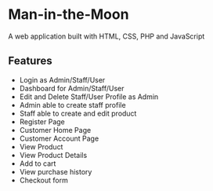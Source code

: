 # Man-in-the-Moon
A web application built with HTML, CSS, PHP and JavaScript

## Features 
 * Login as Admin/Staff/User
 * Dashboard for Admin/Staff/User
 * Edit and Delete Staff/User Profile as Admin
 * Admin able to create staff profile
 * Staff able to create and edit product    
 * Register Page 
 * Customer Home Page
 * Customer Account Page
 * View Product 
 * View Product Details 
 * Add to cart 
 * View purchase history
 * Checkout form
